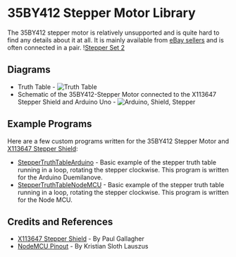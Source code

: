 # 35BY412 Stepper Motor Library
The 35BY412 stepper motor is relatively unsupported and is quite hard to find any details about it at all. It is mainly available from [eBay sellers](https://www.ebay.co.uk/sch/35BY412%20stepper%20motor) and is often connected in a pair.
\![Stepper Set 2](https://github.com/Snakey02/35BY412-Stepper/blob/stable/Assets/Steppers%20Set%202.jpg)
## Diagrams
* Truth Table - ![Truth Table](https://github.com/Snakey02/35BY412-Stepper/blob/stable/Diagrams/Truth%20Table.jpg)
* Schematic of the 35BY412-Stepper Motor connected to the X113647 Stepper Shield and Arduino Uno - ![Arduino, Shield, Stepper](https://github.com/Snakey02/35BY412-Stepper/blob/stable/Diagrams/Ardunio,%20Shield,%20Stepper.jpg)
## Example Programs
Here are a few custom programs written for the 35BY412 Stepper Motor and [X113647 Stepper Shield](https://github.com/tardate/X113647Stepper):
* [StepperTruthTableArduino](https://github.com/Snakey02/35BY412-Stepper/tree/master/Examples/StepperTruthTableArduino) - Basic example of the stepper truth table running in a loop, rotating the stepper clockwise. This program is written for the Arduino Duemilanove.
* [StepperTruthTableNodeMCU](https://github.com/Snakey02/35BY412-Stepper/tree/master/Examples/StepperTruthTableNodeMCU) - Basic example of the stepper truth table running in a loop, rotating the stepper clockwise. This program is written for the Node MCU.
## Credits and References
* [X113647 Stepper Shield](https://github.com/tardate/X113647Stepper) - By Paul Gallagher
* [NodeMCU Pinout](https://github.com/esp8266/Arduino/blob/master/variants/nodemcu/pins_arduino.h#L37-L59) - By Kristian Sloth Lauszus
